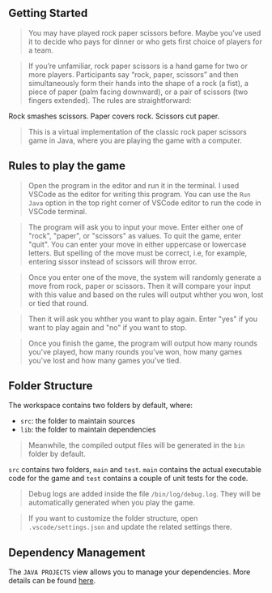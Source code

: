 ## Getting Started

> You may have played rock paper scissors before. Maybe you’ve used it to decide who pays for dinner or who gets first choice of players for a team.

> If you’re unfamiliar, rock paper scissors is a hand game for two or more players. Participants say “rock, paper, scissors” and then simultaneously form their hands into the shape of a rock (a fist), a piece of paper (palm facing downward), or a pair of scissors (two fingers extended). The rules are straightforward:

Rock smashes scissors.
Paper covers rock.
Scissors cut paper.

> This is a virtual implementation of the classic rock paper scissors game in Java, where you are playing the game with a computer.


## Rules to play the game

> Open the program in the editor and run it in the terminal. I used VSCode as the editor for writing this program. You can use the `Run Java` option in the top right corner of VSCode editor to run the code in VSCode terminal.

> The program will ask you to input your move.  Enter either one of "rock", "paper", or "scissors" as values. To quit the game, enter "quit". You can enter your move in either uppercase or lowercase letters. But spelling of the move must be correct, i.e, for example, entering sissor instead of scissors will throw error.

> Once you enter one of the move, the system will randomly generate a move from rock, paper or scissors. Then it will compare your input with this value and based on the rules will output whther you won, lost or tied that round.

> Then it will ask you whther you want to play again. Enter "yes" if you want to play again and "no" if you want to stop.

> Once you finish the game, the program will output how many rounds you've played, how many rounds you've won, how many games you've lost and how many games you've tied.

## Folder Structure

The workspace contains two folders by default, where:

- `src`: the folder to maintain sources
- `lib`: the folder to maintain dependencies

> Meanwhile, the compiled output files will be generated in the `bin` folder by default.

`src` contains two folders, `main` and `test`.  `main` contains the actual executable code for the game and `test` contains a couple of unit tests for the code.

> Debug logs are added inside the file `/bin/log/debug.log`. They will be automatically generated when you play the game.

> If you want to customize the folder structure, open `.vscode/settings.json` and update the related settings there.

## Dependency Management

The `JAVA PROJECTS` view allows you to manage your dependencies. More details can be found [here](https://github.com/microsoft/vscode-java-dependency#manage-dependencies).
